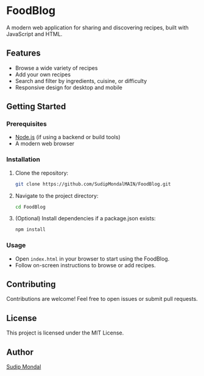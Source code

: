 # FoodBlog

A modern web application for sharing and discovering recipes, built with JavaScript and HTML.

## Features

- Browse a wide variety of recipes
- Add your own recipes
- Search and filter by ingredients, cuisine, or difficulty
- Responsive design for desktop and mobile

## Getting Started

### Prerequisites

- [Node.js](https://nodejs.org/) (if using a backend or build tools)
- A modern web browser

### Installation

1. Clone the repository:
    ```sh
    git clone https://github.com/SudipMondalMAIN/FoodBlog.git
    ```
2. Navigate to the project directory:
    ```sh
    cd FoodBlog
    ```
3. (Optional) Install dependencies if a package.json exists:
    ```sh
    npm install
    ```

### Usage

- Open `index.html` in your browser to start using the FoodBlog.
- Follow on-screen instructions to browse or add recipes.

## Contributing

Contributions are welcome! Feel free to open issues or submit pull requests.

## License

This project is licensed under the MIT License.

## Author

[Sudip Mondal](https://github.com/SudipMondalMAIN)
